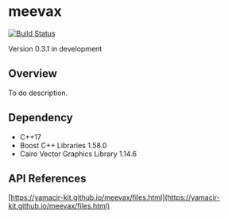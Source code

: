 # meevax

[![Build Status](https://travis-ci.org/yamacir-kit/meevax.svg?branch=master)](https://travis-ci.org/yamacir-kit/meevax)

Version 0.3.1 in development

## Overview

To do description.

## Dependency

- C++17
- Boost C++ Libraries 1.58.0
- Cairo Vector Graphics Library 1.14.6

## API References

[https://yamacir-kit.github.io/meevax/files.html](https://yamacir-kit.github.io/meevax/files.html)

